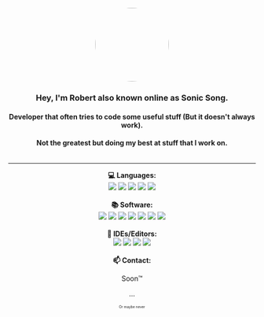 <div style="overflow: hidden">
    <br>
    <div align="center">
        <img src="https://avatars.githubusercontent.com/u/49361427?v=4" style="border-radius:50%; width: 150px; height: 150px">
    </div>
    <div align="center">
        <h3>Hey, I'm Robert also known online as Sonic Song.</h3>
        <h4>Developer that often tries to code some useful stuff (But it doesn't always work).</h4>
        <h4>Not the greatest but doing my best at stuff that I work on.</h4>
    </div>
</div>
<div align="center">
<hr>

<strong>💻 Languages:</strong><br>
    <img src="https://img.shields.io/badge/-C++-00599C?style=for-the-badge&logo=c%2B%2B&logoColor=white&labelColor=black">
    <img src="https://img.shields.io/badge/-C-A8B9CC?style=for-the-badge&logo=c&logoColor=white&labelColor=black">
    <img src="https://img.shields.io/badge/-Python-3776AB?style=for-the-badge&logo=python&logoColor=white&labelColor=black">
    <img src="https://img.shields.io/badge/-HTML-E34F26?style=for-the-badge&logo=html5&logoColor=white&labelColor=black">
    <img src="https://img.shields.io/badge/css3-%231572B6.svg?style=for-the-badge&logo=css3&logoColor=white&labelColor=black">
<br><br>
<strong>📚 Software:</strong><br>
    <img src="https://img.shields.io/badge/-Arch Linux-1793D1?style=for-the-badge&logo=arch-linux&logoColor=white&labelColor=black">
    <img src="https://img.shields.io/badge/-Fedora linux-51a2da?style=for-the-badge&amp;logo=fedora&amp;logoColor=white&amp;labelColor=black">
    <img src="https://img.shields.io/badge/Docker-2CA5E0?style=for-the-badge&logo=docker&logoColor=white&labelColor=black">
    <img src="https://img.shields.io/badge/-Ubuntu-E95420?style=for-the-badge&logo=ubuntu&logoColor=white&labelColor=black">
    <img src="https://img.shields.io/badge/Apache-D22128?style=for-the-badge&logo=Apache&logoColor=white&labelColor=black">
    <img src="https://img.shields.io/badge/-Windows-0078D6?style=for-the-badge&logo=windows&logoColor=white&labelColor=black">
    <img src="https://img.shields.io/badge/-git-F05032?style=for-the-badge&logo=git&logoColor=white&labelColor=black">
<br><br>
<strong>📱 IDEs/Editors:</strong><br>
    <img src="https://img.shields.io/badge/phpstorm-143?style=for-the-badge&logo=phpstorm&logoColor=black&color=black&labelColor=darkorchid">
    <img src="https://img.shields.io/badge/clion-143?style=for-the-badge&logo=clion&logoColor=black&color=black&labelColor=00A98F">
    <img src="https://img.shields.io/badge/pycharm-143?style=for-the-badge&logo=pycharm&logoColor=black&color=black&labelColor=A5CD39">
    <img src="https://img.shields.io/badge/neovim-143?style=for-the-badge&logo=neovim&logoColor=black&color=black&labelColor=57A143">
<br><br>
<strong>📫 Contact:</strong>
<p>Soon&#8482</p>
<p>...</p>
<p style="font-size: 50%">Or maybe never</p>
</div>
